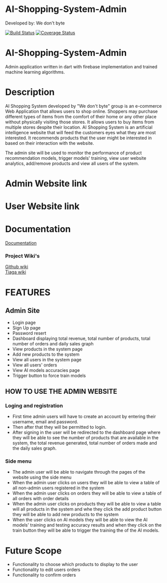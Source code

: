 # AI-Shopping-System-Admin
Developed by: We don't byte

[![Build Status](https://app.travis-ci.com/mmasehume/AI-Shopping-System-Admin.svg?branch=master)](https://app.travis-ci.com/mmasehume/AI-Shopping-System-Admin)
[![Coverage Status](https://coveralls.io/repos/github/mmasehume/AI-Shopping-System-Admin/badge.svg?branch=dev)](https://coveralls.io/github/mmasehume/AI-Shopping-System-Admin?branch=dev)

# AI-Shopping-System-Admin
Admin application written in dart with firebase implementation and trained machine learning algorithms.

# Description
AI Shopping System developed by "We don't byte" group is an e-commerce Web Application that allows users to shop online. Shoppers may purchase different types of items from the comfort of their home or any other place without physically visiting those stores. It allows users to buy items from multiple stores despite their location. AI Shopping System is an artificial intelligence website that will feed the customers eyes what they are most interested. It recommends products that the user might be interested in based on their interaction with the website.

The admin site will be used to monitor the performance of product recommendation models, trigger models' training, view user website analytics, add/remove products and view all users of the system.

# Admin Website link

# User Website link

# Documentation
[Documentation](https://docs.google.com/document/d/1fOcOD5PfAJeSOr_vy4FCrDGsdkLrttcEqX3IggBki58/edit?usp=sharing)
### Project Wiki's
[Github wiki](https://github.com/mmasehume/AI-Shopping-System-v2/wiki) \
[Tiaga wiki](https://tree.taiga.io/project/waffles-ai-shopping-system-v2/wiki/home)

# FEATURES
## Admin Site
* Login page
* Sign Up page
* Password resert
* Dashboard displaying total revenue, total number of products, total number of orders and daily sales graph
* View products in the system page
* Add new products to the system
* View all users in the system page
* View all users' orders
* View AI models accuracies page
* Trigger button to force train models

## HOW TO USE THE ADMIN WEBSITE 

### Loging and registration

  * First time admin users will have to create an account by entering their username, email and password.
  * Then after that they will be permitted to login.
  * After signing in the user will be redirected to the dashboard page where they will be able to see the number of products that are available in the system, the total revenue generated, total number of orders made and the daily sales graph.
 
 ### Side menu
 * The admin user will be able to navigate through the pages of the website using the side menu
 * When the admin user clicks on users they will be able to view a table of all non-admin users registered in the system
 * When the admin user clicks on orders they will be able to view a table of all orders with order details
 * When the admin user clicks on products they will be able to view a table will all products in the system and whe they click the add product button they will be able to add new products to the system
 * When the user clicks on AI models they will be able to view the AI models' training and testing accuracy results and when they click on the train button they will be able to trigger the training the of the AI models.


# Future Scope
* Functionality to choose which products to display to the user
* Functionality to edit users orders
* Functionality to confirm orders
